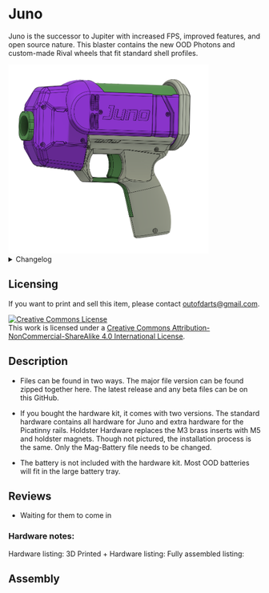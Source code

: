 # Juno

Juno is the successor to Jupiter with increased FPS, improved features, and open source nature.
This blaster contains the new OOD Photons and custom-made Rival wheels that fit standard shell profiles.

<img src="Images/Juno.png" width="400"/>

<details>
<summary> Changelog </summary>

- Changelog: 12-04-2023: v5.1 parts updated.
  -   N20 casing increased layers
  -   Cage shifted to accommodate the n20 case changes
  -   The chamfer on the pusher wheel is reduced to prevent slipping too far onto the shaft
  -   Added more plastic to the inner handle so the parts aren't just held by the pegs
- Changelog: 12-07-2023: v5.2 handle updates. 
  - Trigger trimmed in the right and left direction to help with sticking
  - A small chamfer was added near the trigger opening so seams didn't cause sticking.
- Changelog: 12-14-2023: v5.3 alternatives and clear instructions
  - Cage updated to include instructions on polarity and direction of motors
  - Add 2 more pusher wheel for looser fit
  - Update manual based on issue 1 and how the nozzle works. 

</details>

## Licensing

If you want to print and sell this item, please contact outofdarts@gmail.com.

<a rel="license" href="http://creativecommons.org/licenses/by-nc-sa/4.0/"><img alt="Creative Commons License" style="border-width:0" src="https://i.creativecommons.org/l/by-nc-sa/4.0/88x31.png" /></a><br />This work is licensed under a <a rel="license" href="http://creativecommons.org/licenses/by-nc-sa/4.0/">Creative Commons Attribution-NonCommercial-ShareAlike 4.0 International License</a>.

## Description

* Files can be found in two ways. The major file version can be found zipped together here. The latest release and any beta files can be on this GitHub.

* If you bought the hardware kit, it comes with two versions. The standard hardware contains all hardware for Juno and extra hardware for the Picatinny rails. Holdster Hardware replaces the M3 brass inserts with M5 and holdster magnets. Though not pictured, the installation process is the same. Only the Mag-Battery file needs to be changed.

* The battery is not included with the hardware kit. Most OOD batteries will fit in the large battery tray.

## Reviews

* Waiting for them to come in

### Hardware notes:

Hardware listing:
3D Printed + Hardware listing:
Fully assembled listing:

## Assembly
